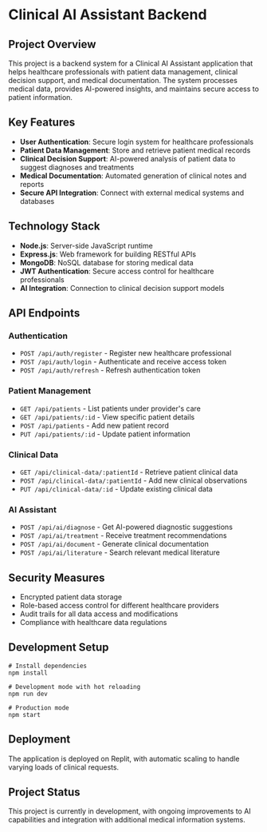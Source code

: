 # Clinical AI Assistant Backend

## Project Overview
This project is a backend system for a Clinical AI Assistant application that helps healthcare professionals with patient data management, clinical decision support, and medical documentation. The system processes medical data, provides AI-powered insights, and maintains secure access to patient information.

## Key Features
- **User Authentication**: Secure login system for healthcare professionals
- **Patient Data Management**: Store and retrieve patient medical records
- **Clinical Decision Support**: AI-powered analysis of patient data to suggest diagnoses and treatments
- **Medical Documentation**: Automated generation of clinical notes and reports
- **Secure API Integration**: Connect with external medical systems and databases

## Technology Stack
- **Node.js**: Server-side JavaScript runtime
- **Express.js**: Web framework for building RESTful APIs
- **MongoDB**: NoSQL database for storing medical data
- **JWT Authentication**: Secure access control for healthcare professionals
- **AI Integration**: Connection to clinical decision support models

## API Endpoints

### Authentication
- `POST /api/auth/register` - Register new healthcare professional
- `POST /api/auth/login` - Authenticate and receive access token
- `POST /api/auth/refresh` - Refresh authentication token

### Patient Management
- `GET /api/patients` - List patients under provider's care
- `GET /api/patients/:id` - View specific patient details
- `POST /api/patients` - Add new patient record
- `PUT /api/patients/:id` - Update patient information

### Clinical Data
- `GET /api/clinical-data/:patientId` - Retrieve patient clinical data
- `POST /api/clinical-data/:patientId` - Add new clinical observations
- `PUT /api/clinical-data/:id` - Update existing clinical data

### AI Assistant
- `POST /api/ai/diagnose` - Get AI-powered diagnostic suggestions
- `POST /api/ai/treatment` - Receive treatment recommendations
- `POST /api/ai/document` - Generate clinical documentation
- `POST /api/ai/literature` - Search relevant medical literature

## Security Measures
- Encrypted patient data storage
- Role-based access control for different healthcare providers
- Audit trails for all data access and modifications
- Compliance with healthcare data regulations

## Development Setup
```
# Install dependencies
npm install

# Development mode with hot reloading
npm run dev

# Production mode
npm start
```

## Deployment
The application is deployed on Replit, with automatic scaling to handle varying loads of clinical requests.

## Project Status
This project is currently in development, with ongoing improvements to AI capabilities and integration with additional medical information systems.
